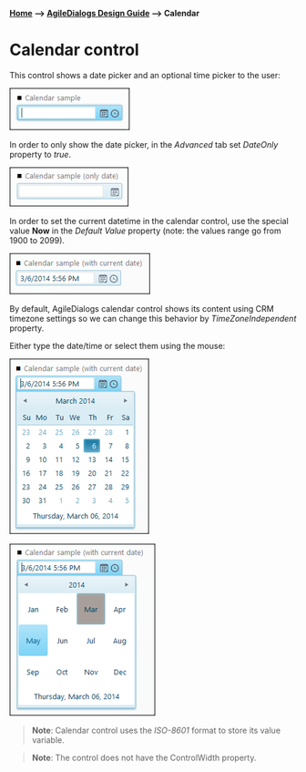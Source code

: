 __[Home](/) --> [AgileDialogs Design Guide](/guides/AgileDialogs-DesignGuide.md) --> Calendar__

# Calendar control

This control shows a date picker and an optional time picker to the user:

![](../media/AgileDialogsDesignGuide/Calendar_01.png)

In order to only show the date picker, in the *Advanced* tab set *DateOnly*
property to *true*.

![](../media/AgileDialogsDesignGuide/Calendar_02.png)

In order to set the current datetime in the calendar control, use the special
value **Now** in the *Default Value* property (note: the values range go from
1900 to 2099).

![](../media/AgileDialogsDesignGuide/Calendar_03.png)

By default, AgileDialogs calendar control shows its content using CRM timezone settings so we can change this behavior by *TimeZoneIndependent* property.

Either type the date/time or select them using the mouse:

![](../media/AgileDialogsDesignGuide/Calendar_04.png)

![](../media/AgileDialogsDesignGuide/Calendar_05.png)

> **Note**: Calendar control uses the *ISO-8601* format to store its value variable.

> **Note**: The control does not have the ControlWidth property.

